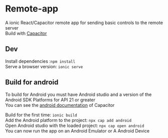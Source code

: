 # Remote-app
A ionic React/Capacitor remote app for sending basic controls to the remote server  
Build with [Capacitor](https://capacitorjs.com/)

## Dev
Install dependencies :`npm install`   
Serve a browser version: `ionic serve`  


## Build for android
To build for Android you must have Android studio and a version of the Android SDK Platforms for API 21 or greater  
You can see the [android documentation](https://capacitorjs.com/docs/android) of Capacitor

Build for the first time: `ionic build`  
Add the Android platform to the project: `npx cap add android`  
Open Android studio with the loaded project: `npx cap open android`  
You can now run the app on an Android Emulator or A Android Device


